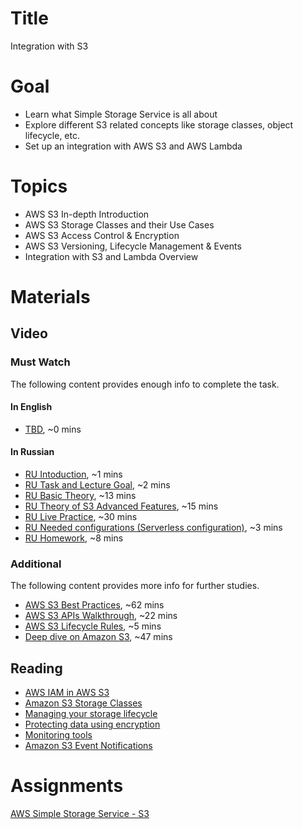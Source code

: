 # Title
Integration with S3

# Goal
- Learn what Simple Storage Service is all about
- Explore different S3 related concepts like storage classes, object lifecycle, etc.
- Set up an integration with AWS S3 and AWS Lambda

# Topics
- AWS S3 In-depth Introduction
- AWS S3 Storage Classes and their Use Cases
- AWS S3 Access Control & Encryption
- AWS S3 Versioning, Lifecycle Management & Events
- Integration with S3 and Lambda Overview

# Materials

## Video
### Must Watch

The following content provides enough info to complete the task.

#### In English
- [TBD](https://videoportal.epam.com/), ~0 mins

#### In Russian
- [RU Intoduction](https://videoportal.epam.com/playlist/OJM9DLJn/play/mYR2XAYW), ~1 mins
- [RU Task and Lecture Goal](https://videoportal.epam.com/playlist/OJM9DLJn/play/67KqE8YV), ~2 mins
- [RU Basic Theory](https://videoportal.epam.com/playlist/OJM9DLJn/play/Q7z1goJM), ~13 mins
- [RU Theory of S3 Advanced Features](https://videoportal.epam.com/playlist/OJM9DLJn/play/dYoQzW73), ~15 mins
- [RU Live Practice](https://videoportal.epam.com/playlist/OJM9DLJn/play/L7xPdy74), ~30 mins
- [RU Needed configurations (Serverless configuration)](https://videoportal.epam.com/playlist/OJM9DLJn/play/e73K3M7A), ~3 mins
- [RU Homework](https://videoportal.epam.com/playlist/OJM9DLJn/play/GYllvNYW), ~8 mins

### Additional

The following content provides more info for further studies.
- [AWS S3 Best Practices](https://www.youtube.com/watch?v=rHeTn9pHNKo), ~62 mins
- [AWS S3 APIs Walkthrough](https://www.youtube.com/watch?v=AAOJ0BAJVJs), ~22 mins
- [AWS S3 Lifecycle Rules](https://www.youtube.com/watch?v=CPUjRhrsMiI), ~5 mins
- [Deep dive on Amazon S3](https://www.youtube.com/watch?v=FJJxcwSfWYg), ~47 mins

## Reading
- [AWS IAM in AWS S3](https://docs.aws.amazon.com/AmazonS3/latest/userguide/s3-access-control.html)
- [Amazon S3 Storage Classes](https://aws.amazon.com/s3/storage-classes/)
- [Managing your storage lifecycle](https://docs.aws.amazon.com/AmazonS3/latest/userguide/object-lifecycle-mgmt.html)
- [Protecting data using encryption](https://docs.aws.amazon.com/AmazonS3/latest/userguide/UsingEncryption.html)
- [Monitoring tools](https://docs.aws.amazon.com/AmazonS3/latest/userguide/monitoring-automated-manual.html)
- [Amazon S3 Event Notifications](https://docs.aws.amazon.com/AmazonS3/latest/userguide/NotificationHowTo.html)

# Assignments
[AWS Simple Storage Service - S3](./task.md)
